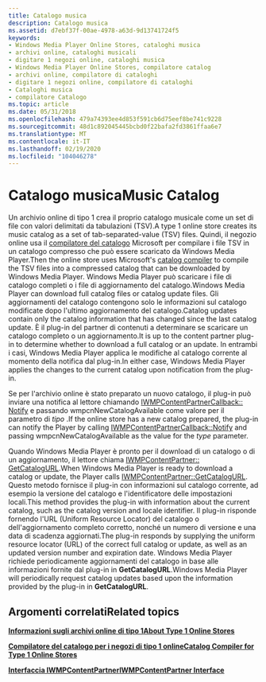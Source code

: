 ```yaml
---
title: Catalogo musica
description: Catalogo musica
ms.assetid: d7ebf37f-00ae-4978-a63d-9d13741724f5
keywords:
- Windows Media Player Online Stores, cataloghi musica
- archivi online, cataloghi musicali
- digitare 1 negozi online, cataloghi musica
- Windows Media Player Online Stores, compilatore catalog
- archivi online, compilatore di cataloghi
- digitare 1 negozi online, compilatore di cataloghi
- Cataloghi musica
- compilatore Catalogo
ms.topic: article
ms.date: 05/31/2018
ms.openlocfilehash: 479a74393ee4d853f591cb6d75eef8be741c9228
ms.sourcegitcommit: 48d1c892045445bcbd0f22bafa2fd3861ffaa6e7
ms.translationtype: MT
ms.contentlocale: it-IT
ms.lasthandoff: 02/19/2020
ms.locfileid: "104046278"
---
```

# <a name="music-catalog"></a><span data-ttu-id="fc938-111">Catalogo musica</span><span class="sxs-lookup"><span data-stu-id="fc938-111">Music Catalog</span></span>

<span data-ttu-id="fc938-112">Un archivio online di tipo 1 crea il proprio catalogo musicale come un set di file con valori delimitati da tabulazioni (TSV).</span><span class="sxs-lookup"><span data-stu-id="fc938-112">A type 1 online store creates its music catalog as a set of tab-separated-value (TSV) files.</span></span> <span data-ttu-id="fc938-113">Quindi, il negozio online usa il [compilatore del catalogo](catalog-compiler-for-type-1-online-stores.md) Microsoft per compilare i file TSV in un catalogo compresso che può essere scaricato da Windows Media Player.</span><span class="sxs-lookup"><span data-stu-id="fc938-113">Then the online store uses Microsoft's [catalog compiler](catalog-compiler-for-type-1-online-stores.md) to compile the TSV files into a compressed catalog that can be downloaded by Windows Media Player.</span></span> <span data-ttu-id="fc938-114">Windows Media Player può scaricare i file di catalogo completi o i file di aggiornamento del catalogo.</span><span class="sxs-lookup"><span data-stu-id="fc938-114">Windows Media Player can download full catalog files or catalog update files.</span></span> <span data-ttu-id="fc938-115">Gli aggiornamenti del catalogo contengono solo le informazioni sul catalogo modificate dopo l'ultimo aggiornamento del catalogo.</span><span class="sxs-lookup"><span data-stu-id="fc938-115">Catalog updates contain only the catalog information that has changed since the last catalog update.</span></span> <span data-ttu-id="fc938-116">È il plug-in del partner di contenuti a determinare se scaricare un catalogo completo o un aggiornamento.</span><span class="sxs-lookup"><span data-stu-id="fc938-116">It is up to the content partner plug-in to determine whether to download a full catalog or an update.</span></span> <span data-ttu-id="fc938-117">In entrambi i casi, Windows Media Player applica le modifiche al catalogo corrente al momento della notifica dal plug-in.</span><span class="sxs-lookup"><span data-stu-id="fc938-117">In either case, Windows Media Player applies the changes to the current catalog upon notification from the plug-in.</span></span>

<span data-ttu-id="fc938-118">Se per l'archivio online è stato preparato un nuovo catalogo, il plug-in può inviare una notifica al lettore chiamando [IWMPContentPartnerCallback:: Notify](/previous-versions/windows/desktop/api/contentpartner/nf-contentpartner-iwmpcontentpartnercallback-notify) e passando wmpcnNewCatalogAvailable come valore per il parametro di *tipo* .</span><span class="sxs-lookup"><span data-stu-id="fc938-118">If the online store has a new catalog prepared, the plug-in can notify the Player by calling [IWMPContentPartnerCallback::Notify](/previous-versions/windows/desktop/api/contentpartner/nf-contentpartner-iwmpcontentpartnercallback-notify) and passing wmpcnNewCatalogAvailable as the value for the *type* parameter.</span></span>

<span data-ttu-id="fc938-119">Quando Windows Media Player è pronto per il download di un catalogo o di un aggiornamento, il lettore chiama [IWMPContentPartner:: GetCatalogURL](/previous-versions/windows/desktop/api/contentpartner/nf-contentpartner-iwmpcontentpartner-getcatalogurl).</span><span class="sxs-lookup"><span data-stu-id="fc938-119">When Windows Media Player is ready to download a catalog or update, the Player calls [IWMPContentPartner::GetCatalogURL](/previous-versions/windows/desktop/api/contentpartner/nf-contentpartner-iwmpcontentpartner-getcatalogurl).</span></span> <span data-ttu-id="fc938-120">Questo metodo fornisce il plug-in con informazioni sul catalogo corrente, ad esempio la versione del catalogo e l'identificatore delle impostazioni locali.</span><span class="sxs-lookup"><span data-stu-id="fc938-120">This method provides the plug-in with information about the current catalog, such as the catalog version and locale identifier.</span></span> <span data-ttu-id="fc938-121">Il plug-in risponde fornendo l'URL (Uniform Resource Locator) del catalogo o dell'aggiornamento completo corretto, nonché un numero di versione e una data di scadenza aggiornati.</span><span class="sxs-lookup"><span data-stu-id="fc938-121">The plug-in responds by supplying the uniform resource locator (URL) of the correct full catalog or update, as well as an updated version number and expiration date.</span></span> <span data-ttu-id="fc938-122">Windows Media Player richiede periodicamente aggiornamenti del catalogo in base alle informazioni fornite dal plug-in in **GetCatalogURL**.</span><span class="sxs-lookup"><span data-stu-id="fc938-122">Windows Media Player will periodically request catalog updates based upon the information provided by the plug-in in **GetCatalogURL**.</span></span>

## <a name="related-topics"></a><span data-ttu-id="fc938-123">Argomenti correlati</span><span class="sxs-lookup"><span data-stu-id="fc938-123">Related topics</span></span>

<dl> <dt>

[<span data-ttu-id="fc938-124">**Informazioni sugli archivi online di tipo 1**</span><span class="sxs-lookup"><span data-stu-id="fc938-124">**About Type 1 Online Stores**</span></span>](about-type-1-online-stores.md)
</dt> <dt>

[<span data-ttu-id="fc938-125">**Compilatore del catalogo per i negozi di tipo 1 online**</span><span class="sxs-lookup"><span data-stu-id="fc938-125">**Catalog Compiler for Type 1 Online Stores**</span></span>](catalog-compiler-for-type-1-online-stores.md)
</dt> <dt>

[<span data-ttu-id="fc938-126">**Interfaccia IWMPContentPartner**</span><span class="sxs-lookup"><span data-stu-id="fc938-126">**IWMPContentPartner Interface**</span></span>](/previous-versions/windows/desktop/api/contentpartner/nn-contentpartner-iwmpcontentpartner)
</dt> </dl>

 

 




